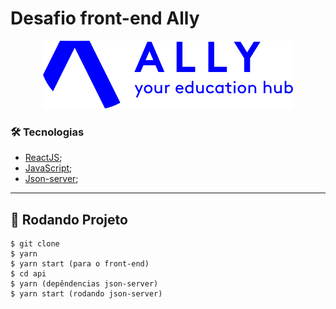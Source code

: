 # Desafio front-end Ally 

<p align="center">
  <img  alt="ALLY" src="./src/assets/logo.png"></img>
</p>


### 🛠️ Tecnologias 
- [ReactJS](https://pt-br.reactjs.org/docs/getting-started.html);
- [JavaScript](https://developer.mozilla.org/pt-BR/docs/Web/JavaScript);
- [Json-server](https://www.npmjs.com/package/json-server);
---

## 🚀 Rodando Projeto

```
$ git clone
$ yarn 
$ yarn start (para o front-end)
$ cd api
$ yarn (depêndencias json-server)
$ yarn start (rodando json-server)
```